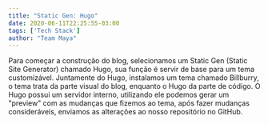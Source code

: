 ```yaml
---
title: "Static Gen: Hugo"
date: 2020-06-11T22:25:55-03:00
tags: ['Tech Stack']
author: "Team Maya"
---
```


Para começar a construção do blog, selecionamos um Static Gen (Static Site Generator) chamado Hugo, sua função é servir de base para um tema customizável.
Juntamente do Hugo, instalamos um tema chamado Billburry, o tema trata da parte visual do blog, enquanto o Hugo da parte de código. O Hugo possui um servidor
interno, utilizando ele podemos gerar um "preview" com as mudanças que fizemos ao tema, após fazer mudanças consideráveis, enviamos as alterações ao nosso
repositório no GitHub.
